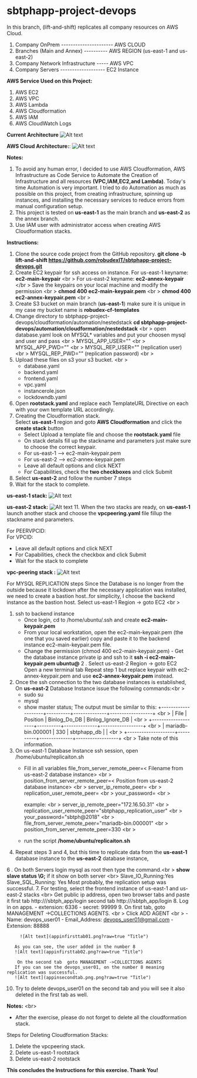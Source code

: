 # sbtphapp-project-devops

In this branch, (lift-and-shift) replicates all company resources on  AWS Cloud.

1. Company OnPrem ---------------------- AWS CLOUD
2. Branches (Main and Annex) ----------  AWS REGION (us-east-1 and us-east-2)
3. Company Network Infrastructure -----  AWS VPC
4. Company Servers -------------------   EC2 Instance


**AWS Service Used on this Project:**
1. AWS EC2
2. AWS VPC 
3. AWS Lambda
4. AWS Cloudformation 
5. AWS IAM 
6. AWS CloudWatch Logs

**Current Architecture**
![Alt text](sbtphapp_current_arch.png?raw=true "Title")

**AWS Cloud Architecture:**:
![Alt text](sbtphapp_aws_lift_and_shift_architecture.png?raw=true "Title")

**Notes:**
  1. To avoid any human error, I decided to use AWS Cloudformation, AWS Infrastructure as Code Service to Automate the Creation of Infrastructure and all resources **(VPC,IAM,EC2,and Lambda)**. Today's time Automation is very important. I tried to do  Automation as much as possible on this project, from creating infrastructure, spinning up  instances, and installing the necessary services to reduce errors from manual configuration setup.
  2. This project is tested on **us-east-1** as the main branch and **us-east-2** as the annex branch.
  3. Use IAM user with administrator access when creating AWS Cloudformation stacks.

 **Instructions:**
 1. Clone the source code project from the GitHub repository.
    **git clone -b  lift-and-shift  https://github.com/robudexIT/sbtphapp-project-devops.git** 
 2. Create EC2 keypair for ssh access on instance.
    For us-east-1  keyname: **ec2-main-keypair** <br \>
    For us-east-2  keyname: **ec2-annex-keypair** </br \>
    Save the keypairs on your local machine and modify the permission <br \>
      **chmod 400 ec2-main-keypair.pem** <br \>
      **chmod 400 ec2-annex-keypair.pem** <br \>
 4. Create S3 bucket on main branch (**us-east-1**) make sure it is unique in my case my bucket name is **robudex-cf-templates**
 5. Change directory to sbtphapp-project-devops/cloudformation/automation/nestedstack
    **cd sbtphapp-project-devops/automation/cloudformation/nestedstack** <br \>
    open database.yaml look on MYSQL* variables and put your choosen mysql and user and pass <br \>
        MYSQL_APP_USER="" <br \>
        MYSQL_APP_PWD=""  <br \>
        MYSQL_REP_USER="" (replication user) <br \>
        MYSQL_REP_PWD=""  (replication password) <br \>
 6. Upload these files on s3 your s3 bucket. <br \>
    - database.yaml 
    - backend.yaml
    - frontend.yaml
    - vpc.yaml 
    - instancerole.json
    - lockdowndb.yaml
 7. Open **rootstack.yaml** and replace each TemplateURL Directive on each with your own template URL accordingly.
 8. Creating the Cloudformation stack. <br />
    Select **us-east-1** region and goto **AWS Cloudformation** and click the **create stack** button <br />
    - Select Upload a template file  and choose the **rootstack.yaml** file
    - On stack details fill up the stackname and parameters just make sure to choose the correct keypair.
    - For us-east-1 --> ec2-main-keypair.pem
    - For us-east-2 --> ec2-annex-keypair.pem
    - Leave all default options and click NEXT
    - For Capabilities, check the **two checkboxes** and click Submit
 9. Select **us-east-2** and follow the number 7 steps
 10. Wait for the stack to complete.<br />

 **us-east-1 stack:**
 ![Alt text](primarystack.png?raw=true "Title")
 
**us-east-2 stack:**
 ![Alt text](backupstack.png?raw=true "Title")
 11. When the two stacks are ready, on **us-east-1** launch  another stack and choose the **vpcpeering.yaml** file fillup the stackname and parameters.
 

 For PEERVPCID: <VPCID of us-east-2> <br />
 For VPCID: <VPCID of us-east-1>
 - Leave all default options and click NEXT
 - For Capabilities, check the checkbox and click Submit
 - Wait for the stack to complete

 **vpc-peering stack :**
  ![Alt text](vpcpeeringstack.png?raw=true "Title")

 For MYSQL REPLICATION steps
    Since the Database is no longer from the outside because it lockdown after  the necessary application was installed, we need to create a bastion host..for simplicity,  I  choose the backend instance as the bastion host.
   Select us-east-1 Region -> goto EC2 <br \>
   1. ssh to backend instance 
      - Once login, cd to /home/ubuntu/.ssh and create  **ec2-main-keypair.pem**
      - From your local workstation, open the  ec2-main-keypair.pem (the one that you saved earlier) copy and paste it to the backend instance  ec2-main-keypair.pem file.
      - Change the permission (chmod 400  ec2-main-keypair.pem)      - Get the database instance private ip and ssh to it 
        **ssh -i ec2-main-keypair.pem ubuntu@<datababse-private-ip>**
  2 . Select us-east-2 Region -> goto EC2 <br>
       Open a new terminal tab
       Repeat step 1 but replace keypair with ec2-annex-keypair.pem and use **ec2-annex-keypair.pem** instead.
  3. Once the ssh connection to the two database instances is established, On **us-east-2** Database Instance issue the following commands:<br \>
       - sudo su
       - mysql
       - show master status;
      The output must be similar to this:
        +--------------------+----------+--------------+------------------+ <br \>
        | File               | Position | Binlog_Do_DB | Binlog_Ignore_DB | <br \>
        +--------------------+----------+--------------+------------------+ <br \>
        | mariadb-bin.000001 |      330 | sbtphapp_db  |                  | <br \>
        +--------------------+----------+--------------+------------------+ <br \>
        Take note of this information. <br>
 4.  On us-east-1 Database Instance ssh session,  open /home/ubuntu/replicaiton.sh 
      - Fill in all variables
        file_from_server_remote_peer=< Filename from us-east-2 database instance> <br \>
        position_from_server_remote_peer=< Position from us-east-2 database instance> <br \>
        server_ip_remote_peer=<us-east-2 database instance private ip> <br \>
        replication_user_remote_peer=<replication user> <br \>
        your_password=<replicationpassowrd> <br \>
      
        
        example: <br \>
        server_ip_remote_peer="172.16.50.31" <br \>
        replication_user_remote_peer="sbtphapp_replication_user" <br \>
        your_password="sbtph@2018" <br \>
        file_from_server_remote_peer="mariadb-bin.000001" <br \>
        position_from_server_remote_peer=330 <br \>
      - run the script
        **/home/ubuntu/replicaiton.sh**
 5.  Repeat steps 3 and 4, but this time to replicate data from the **us-east-1** database instance to the
        **us-east-2** database instance,

 6 . On both Servers login mysql as root then type the command.<br \>
       **show slave status \G;**
       if it show on both server <br\>
            Slave_IO_Running:Yes
            Slave_SQL_Running: Yes
       Most probably, the replication setup was successful.
7. For testing, select the frontend instance of us-east-1 and us-east-2 stacks <br\>
       Get public ip address, open two browser tabs and paste it
       first tab http://<us-east-1-frontend-public-ip>/sbtph_app/login
       second tab http://<us-east-2-frontend-public-ip>/sbtph_app/login
8. Log in on apps.
      - extension: 6336
      - secret: 99999
9. On first tab, goto MANAGEMENT ->COLLECTIONS AGENTS. <br \>
       Click ADD AGENT <br \>
          - Name: devops_user01
          - Email_Address: devops_user01@gmail.com
          - Extension: 88888
          
         ![Alt text](appinfirsttab01.png?raw=true "Title") 

       As you can see, the user added in the number 8 
       ![Alt text](appinfirsttab02.png?raw=true "Title")

        On the second tab  goto MANAGEMENT ->COLLECTIONS AGENTS 
       If you can see the devops_user01, on the number 8 meaning replication was successful.
       ![Alt text](appinsecondtab.png.png?raw=true "Title")

 10. Try to delete devops_user01 on the second tab and you will see it also deleted in the first tab as well.

**Notes:** <br\>
  - After the exercise, please do not forget to delete all the cloudformation stack.

 Steps for Deleting Cloudformation Stacks:
 1. Delete the vpcpeering stack.
 2. Delete us-east-1 rootstack
 3. Delete us-east-2 rootstack

    
**This concludes the Instructions for this exercise. Thank You!** <br />    



       

 
